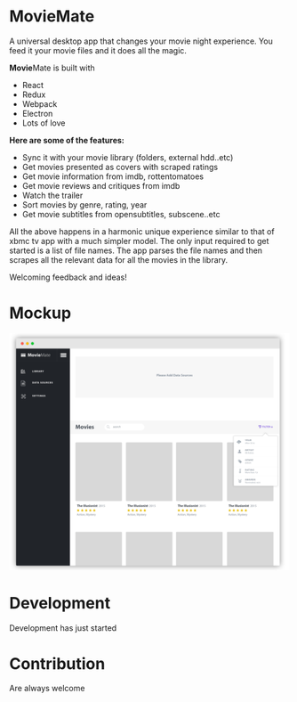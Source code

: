 # MovieMate
A universal desktop app that changes your movie night experience. You feed it your movie files and it does all the magic.  

**Movie**Mate is built with
* React
* Redux
* Webpack
* Electron
* Lots of love
  
**Here are some of the features:**  
* Sync it with your movie library (folders, external hdd..etc) 
* Get movies presented as covers with scraped ratings
* Get movie information from imdb, rottentomatoes 
* Get movie reviews and critiques from imdb 
* Watch the trailer 
* Sort movies by genre, rating, year
* Get movie subtitles from opensubtitles, subscene..etc 
  
All the above happens in a harmonic unique experience similar to that of xbmc tv app with a much simpler model. The only input required to get started is a list of file names. The app parses the file names and then scrapes all the relevant data for all the movies in the library.

Welcoming feedback and ideas!


# Mockup
![Alt Screenshot](https://github.com/daedlock/MovieMate/raw/master/resources/screenshot.png)
# Development
Development has just started
# Contribution
Are always welcome

